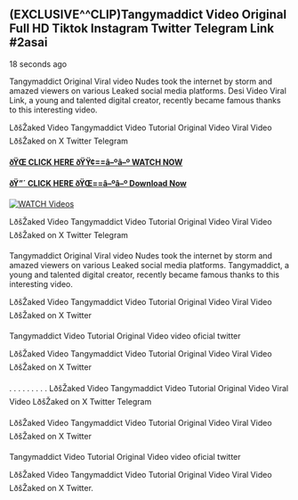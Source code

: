 ## (EXCLUSIVE^^CLIP)Tangymaddict Video Original Full HD Tiktok Instagram Twitter Telegram Link #2asai

18 seconds ago

Tangymaddict Original Viral video Nudes took the internet by storm and amazed viewers on various Leaked social media platforms. Desi Video Viral Link, a young and talented digital creator, recently became famous thanks to this interesting video.

LðšŽaked Video Tangymaddict Video Tutorial Original Video Viral Video LðšŽaked on X Twitter Telegram

**[ðŸŒ CLICK HERE ðŸŸ¢==â–ºâ–º WATCH NOW](https://clips-mediaa.blogspot.com/2025/02/video-viral-download.html)**

**[ðŸ”´ CLICK HERE ðŸŒ==â–ºâ–º Download Now](https://clips-mediaa.blogspot.com/2025/02/video-viral-download.html)**

[![WATCH Videos](https://i.imgur.com/dJHk4Zq.gif)](https://clips-mediaa.blogspot.com/2025/02/video-viral-download.html)

LðšŽaked Video Tangymaddict Video Tutorial Original Video Viral Video LðšŽaked on X Twitter Telegram

Tangymaddict Original Viral video Nudes took the internet by storm and amazed viewers on various Leaked social media platforms. Tangymaddict, a young and talented digital creator, recently became famous thanks to this interesting video.

LðšŽaked Video Tangymaddict Video Tutorial Original Video Viral Video LðšŽaked on X Twitter

Tangymaddict Video Tutorial Original Video video oficial twitter

LðšŽaked Video Tangymaddict Video Tutorial Original Video Viral Video LðšŽaked on X Twitter

. . . . . . . . . LðšŽaked Video Tangymaddict Video Tutorial Original Video Viral Video LðšŽaked on X Twitter Telegram

LðšŽaked Video Tangymaddict Video Tutorial Original Video Viral Video LðšŽaked on X Twitter

Tangymaddict Video Tutorial Original Video video oficial twitter

LðšŽaked Video Tangymaddict Video Tutorial Original Video Viral Video LðšŽaked on X Twitter.